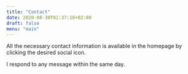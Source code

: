```yaml
---
title: "Contact"
date: 2020-08-30T01:37:18+02:00
draft: false
menu: "main"
---
```


All the necessary contact information is available in the homepage by clicking the desired social icon.

I respond to any message within the same day.
